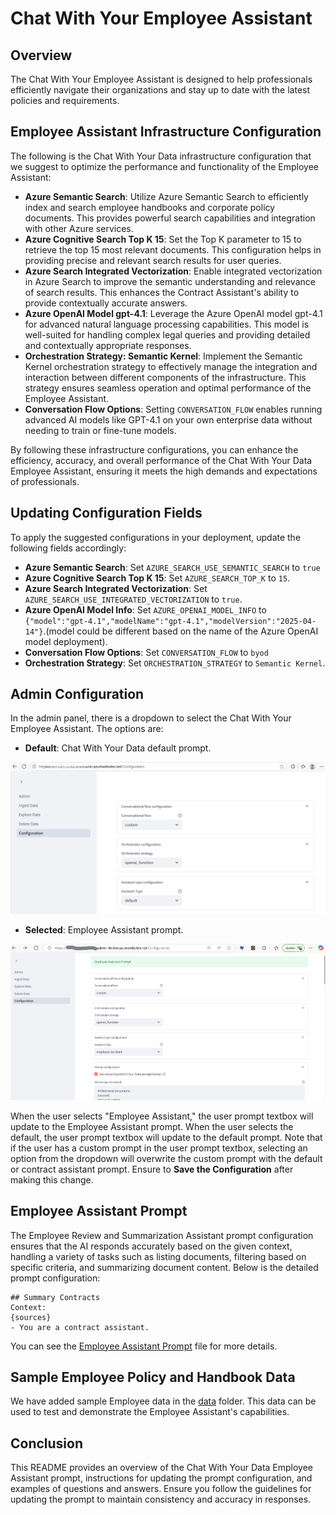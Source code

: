 # Chat With Your Employee Assistant

## Overview
The Chat With Your Employee Assistant is designed to help professionals efficiently navigate their organizations and stay up to date with the latest policies and requirements.

## Employee Assistant Infrastructure Configuration

The following is the Chat With Your Data infrastructure configuration that we suggest to optimize the performance and functionality of the Employee Assistant:

- **Azure Semantic Search**: Utilize Azure Semantic Search to efficiently index and search employee handbooks and corporate policy documents. This provides powerful search capabilities and integration with other Azure services.
- **Azure Cognitive Search Top K 15**: Set the Top K parameter to 15 to retrieve the top 15 most relevant documents. This configuration helps in providing precise and relevant search results for user queries.
- **Azure Search Integrated Vectorization**: Enable integrated vectorization in Azure Search to improve the semantic understanding and relevance of search results. This enhances the Contract Assistant's ability to provide contextually accurate answers.
- **Azure OpenAI Model gpt-4.1**: Leverage the Azure OpenAI model gpt-4.1 for advanced natural language processing capabilities. This model is well-suited for handling complex legal queries and providing detailed and contextually appropriate responses.
- **Orchestration Strategy: Semantic Kernel**: Implement the Semantic Kernel orchestration strategy to effectively manage the integration and interaction between different components of the infrastructure. This strategy ensures seamless operation and optimal performance of the Employee Assistant.
- **Conversation Flow Options**: Setting `CONVERSATION_FLOW` enables running advanced AI models like GPT-4.1 on your own enterprise data without needing to train or fine-tune models.

By following these infrastructure configurations, you can enhance the efficiency, accuracy, and overall performance of the Chat With Your Data Employee Assistant, ensuring it meets the high demands and expectations of  professionals.

## Updating Configuration Fields

To apply the suggested configurations in your deployment, update the following fields accordingly:
- **Azure Semantic Search**: Set `AZURE_SEARCH_USE_SEMANTIC_SEARCH` to `true`
- **Azure Cognitive Search Top K 15**: Set `AZURE_SEARCH_TOP_K` to `15`.
- **Azure Search Integrated Vectorization**: Set `AZURE_SEARCH_USE_INTEGRATED_VECTORIZATION` to `true`.
- **Azure OpenAI Model Info**: Set `AZURE_OPENAI_MODEL_INFO`  to `{"model":"gpt-4.1","modelName":"gpt-4.1","modelVersion":"2025-04-14"}`.(model could be different based on the name of the Azure OpenAI model deployment).
- **Conversation Flow Options**: Set `CONVERSATION_FLOW` to `byod`
- **Orchestration Strategy**: Set `ORCHESTRATION_STRATEGY` to `Semantic Kernel`.


## Admin Configuration
In the admin panel, there is a dropdown to select the Chat With Your Employee Assistant. The options are:

- **Default**: Chat With Your Data default prompt.

![UnSelected](images/cwyd_admin_contract_unselected.png)

- **Selected**: Employee Assistant prompt.

![Checked](images/cwyd_admin_employe_selected.png)

When the user selects "Employee Assistant," the user prompt textbox will update to the Employee Assistant prompt. When the user selects the default, the user prompt textbox will update to the default prompt. Note that if the user has a custom prompt in the user prompt textbox, selecting an option from the dropdown will overwrite the custom prompt with the default or contract assistant prompt. Ensure to **Save the Configuration** after making this change.

## Employee Assistant Prompt
The Employee Review and Summarization Assistant prompt configuration ensures that the AI responds accurately based on the given context, handling a variety of tasks such as listing documents, filtering based on specific criteria, and summarizing document content. Below is the detailed prompt configuration:

```plaintext
## Summary Contracts
Context:
{sources}
- You are a contract assistant.
```
You can see the [Employee Assistant Prompt](../code/backend/batch/utilities/helpers/config/default_employee_assistant_prompt.txt) file for more details.

## Sample Employee Policy and Handbook Data
We have added sample Employee data in the [data](../data/) folder. This data can be used to test and demonstrate the Employee Assistant's capabilities.

## Conclusion
This README provides an overview of the Chat With Your Data Employee Assistant prompt, instructions for updating the prompt configuration, and examples of questions and answers. Ensure you follow the guidelines for updating the prompt to maintain consistency and accuracy in responses.
